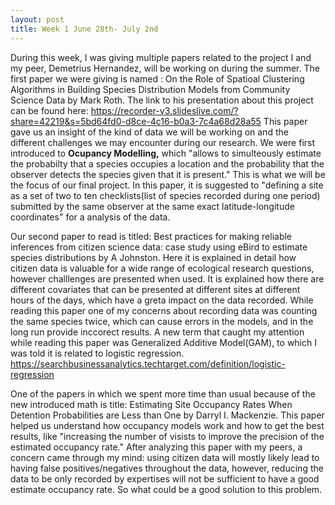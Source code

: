 ```yaml
---
layout: post
title: Week 1 June 28th- July 2nd
---
```

During this week, I was giving multiple papers related to the project I and my peer, Demetrius Hernandez, will be working on during the summer.
The first paper we were giving is named : On the Role of Spatioal Clustering Algorithms in Building Species Distribution Models from Community Science Data by Mark Roth. The link to his presentation about this project can be found here: 
https://recorder-v3.slideslive.com/?share=42219&s=5bd64fd0-d8ce-4c16-b0a3-7c4a68d28a55
This paper gave us an insight of the kind of data we will be working on and the different challenges we may encounter during our research. We were first introduced to **Ocupancy Modelling,** which "allows to simulteously estimate the probabilty that a species occupies a location and the probability that the observer detects the species given that it is present." This is what we will be the focus of our final project. In this paper, it is suggested to "defining a site as a set of two to ten checklists(list of species recorded during one period) submitted by the same observer at the same exact latitude-longitude coordinates" for a analysis of the data. 

Our second paper to read is titled: Best practices for making reliable inferences from citizen science data: case study using eBird to estimate species distributions by A Johnston. Here it is explained in detail how citizen data is valuable for a wide range of ecological research questions, however challlenges are presented when used. It is explained how there are different covariates that can be presented at different sites at different hours of the days, which have a greta impact on the data recorded. While reading this paper one of my concerns about recording data was counting the same species twice, which can cause errors in the models, and in the long run provide inccorect results. A new term that caught my attention while reading this paper was Generalized Additive Model(GAM), to which I was told it is related to logistic regression.
https://searchbusinessanalytics.techtarget.com/definition/logistic-regression

One of the papers in which we spent more time than usual because of the new introduced math is title: Estimating Site Occupancy Rates When Detention Probabilities are Less than One by Darryl I. Mackenzie. This paper helped us understand how occupancy models work and how to get the best results, like "increasing the number of visists to improve the precision of the estimated occupancy rate." After analyzing this paper with my peers, a concern came through my mind: using citizen data will mostly likely lead to having false positives/negatives throughout the data, however, reducing the data to be only recorded by expertises will not be sufficient to have a good estimate occupancy rate. So what could be a good solution to this problem.


